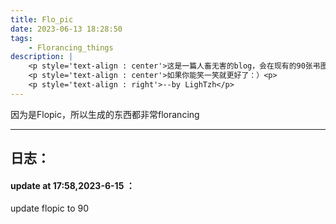 ```yaml
---
title: Flo_pic
date: 2023-06-13 18:28:50
tags: 
    - Florancing_things
description: |
    <p style='text-align : center'>这是一篇人畜无害的blog，会在现有的90张弔图里随机选取一张。</p>
    <p style='text-align : center'>如果你能笑一笑就更好了：）<p>
    <p style='text-align : right'>--by LighTzh</p>
---
```

因为是Flopic，所以生成的东西都非常florancing

<Script language="JavaScript">
var rand = Math.floor(Math.random()*90);
rand+=1;
document.write('<img src="/./images/Flopic/flo'+ rand + '.jpg" />');
</Script>

---
## 日志：
#### update at 17:58,2023-6-15 ：
update flopic to 90
